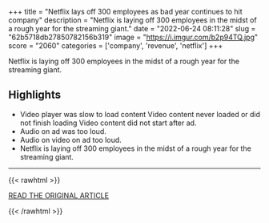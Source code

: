 +++
title = "Netflix lays off 300 employees as bad year continues to hit company"
description = "Netflix is laying off 300 employees in the midst of a rough year for the streaming giant."
date = "2022-06-24 08:11:28"
slug = "62b5718db27850782156b319"
image = "https://i.imgur.com/b2p94TQ.jpg"
score = "2060"
categories = ['company', 'revenue', 'netflix']
+++

Netflix is laying off 300 employees in the midst of a rough year for the streaming giant.

## Highlights

- Video player was slow to load content Video content never loaded or did not finish loading Video content did not start after ad.
- Audio on ad was too loud.
- Audio on video on ad too loud.
- Netflix is laying off 300 employees in the midst of a rough year for the streaming giant.

---

{{< rawhtml >}}
  <p class="article-category">
    <a target="_blank" href="https://www.cnn.com/2022/06/23/media/netflix-layoffs/index.html">READ THE ORIGINAL ARTICLE</a>
  </p>
{{< /rawhtml >}}
